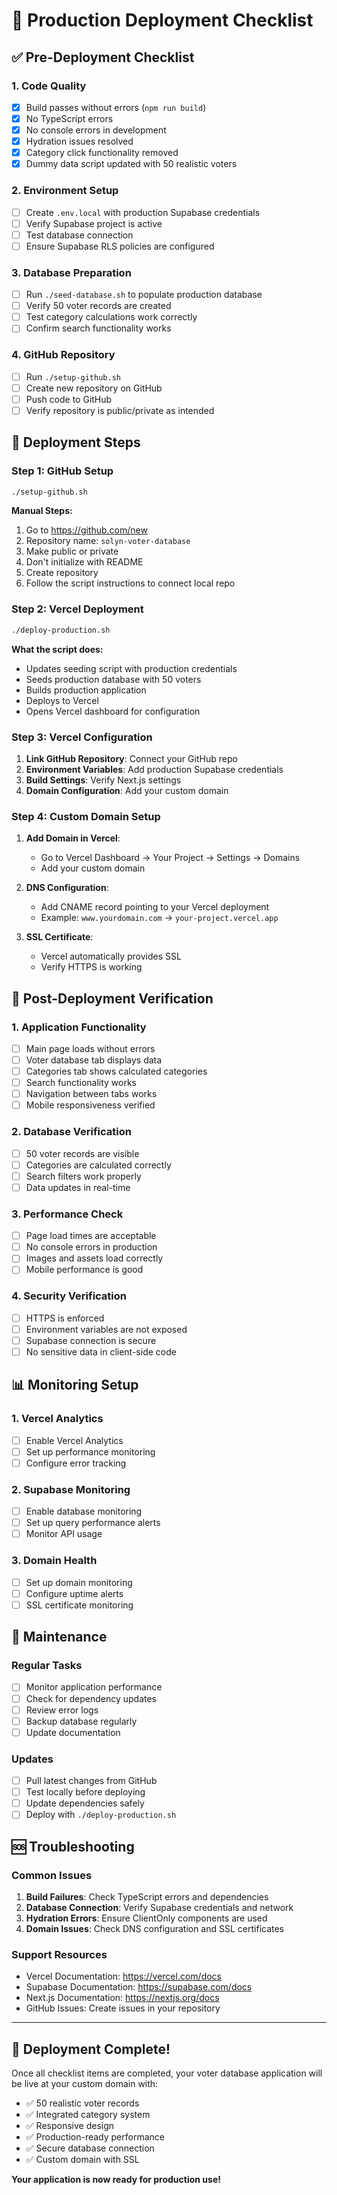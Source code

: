 # 🚀 Production Deployment Checklist

## ✅ Pre-Deployment Checklist

### 1. Code Quality
- [x] Build passes without errors (`npm run build`)
- [x] No TypeScript errors
- [x] No console errors in development
- [x] Hydration issues resolved
- [x] Category click functionality removed
- [x] Dummy data script updated with 50 realistic voters

### 2. Environment Setup
- [ ] Create `.env.local` with production Supabase credentials
- [ ] Verify Supabase project is active
- [ ] Test database connection
- [ ] Ensure Supabase RLS policies are configured

### 3. Database Preparation
- [ ] Run `./seed-database.sh` to populate production database
- [ ] Verify 50 voter records are created
- [ ] Test category calculations work correctly
- [ ] Confirm search functionality works

### 4. GitHub Repository
- [ ] Run `./setup-github.sh`
- [ ] Create new repository on GitHub
- [ ] Push code to GitHub
- [ ] Verify repository is public/private as intended

## 🚀 Deployment Steps

### Step 1: GitHub Setup
```bash
./setup-github.sh
```

**Manual Steps:**
1. Go to https://github.com/new
2. Repository name: `solyn-voter-database`
3. Make public or private
4. Don't initialize with README
5. Create repository
6. Follow the script instructions to connect local repo

### Step 2: Vercel Deployment
```bash
./deploy-production.sh
```

**What the script does:**
- Updates seeding script with production credentials
- Seeds production database with 50 voters
- Builds production application
- Deploys to Vercel
- Opens Vercel dashboard for configuration

### Step 3: Vercel Configuration
1. **Link GitHub Repository**: Connect your GitHub repo
2. **Environment Variables**: Add production Supabase credentials
3. **Build Settings**: Verify Next.js settings
4. **Domain Configuration**: Add your custom domain

### Step 4: Custom Domain Setup
1. **Add Domain in Vercel**: 
   - Go to Vercel Dashboard → Your Project → Settings → Domains
   - Add your custom domain

2. **DNS Configuration**:
   - Add CNAME record pointing to your Vercel deployment
   - Example: `www.yourdomain.com` → `your-project.vercel.app`

3. **SSL Certificate**:
   - Vercel automatically provides SSL
   - Verify HTTPS is working

## 🔧 Post-Deployment Verification

### 1. Application Functionality
- [ ] Main page loads without errors
- [ ] Voter database tab displays data
- [ ] Categories tab shows calculated categories
- [ ] Search functionality works
- [ ] Navigation between tabs works
- [ ] Mobile responsiveness verified

### 2. Database Verification
- [ ] 50 voter records are visible
- [ ] Categories are calculated correctly
- [ ] Search filters work properly
- [ ] Data updates in real-time

### 3. Performance Check
- [ ] Page load times are acceptable
- [ ] No console errors in production
- [ ] Images and assets load correctly
- [ ] Mobile performance is good

### 4. Security Verification
- [ ] HTTPS is enforced
- [ ] Environment variables are not exposed
- [ ] Supabase connection is secure
- [ ] No sensitive data in client-side code

## 📊 Monitoring Setup

### 1. Vercel Analytics
- [ ] Enable Vercel Analytics
- [ ] Set up performance monitoring
- [ ] Configure error tracking

### 2. Supabase Monitoring
- [ ] Enable database monitoring
- [ ] Set up query performance alerts
- [ ] Monitor API usage

### 3. Domain Health
- [ ] Set up domain monitoring
- [ ] Configure uptime alerts
- [ ] SSL certificate monitoring

## 🔄 Maintenance

### Regular Tasks
- [ ] Monitor application performance
- [ ] Check for dependency updates
- [ ] Review error logs
- [ ] Backup database regularly
- [ ] Update documentation

### Updates
- [ ] Pull latest changes from GitHub
- [ ] Test locally before deploying
- [ ] Update dependencies safely
- [ ] Deploy with `./deploy-production.sh`

## 🆘 Troubleshooting

### Common Issues
1. **Build Failures**: Check TypeScript errors and dependencies
2. **Database Connection**: Verify Supabase credentials and network
3. **Hydration Errors**: Ensure ClientOnly components are used
4. **Domain Issues**: Check DNS configuration and SSL certificates

### Support Resources
- Vercel Documentation: https://vercel.com/docs
- Supabase Documentation: https://supabase.com/docs
- Next.js Documentation: https://nextjs.org/docs
- GitHub Issues: Create issues in your repository

---

## 🎉 Deployment Complete!

Once all checklist items are completed, your voter database application will be live at your custom domain with:
- ✅ 50 realistic voter records
- ✅ Integrated category system
- ✅ Responsive design
- ✅ Production-ready performance
- ✅ Secure database connection
- ✅ Custom domain with SSL

**Your application is now ready for production use!** 